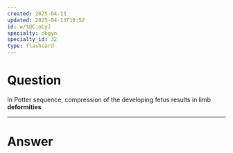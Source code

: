 ```yaml
---
created: 2025-04-13
updated: 2025-04-13T10:52
id: w/t@C:oLyJ
specialty: obgyn
specialty_id: 32
type: flashcard
---
```


# Question
In Potter sequence, compression of the developing fetus results in limb **deformities**

---

# Answer
